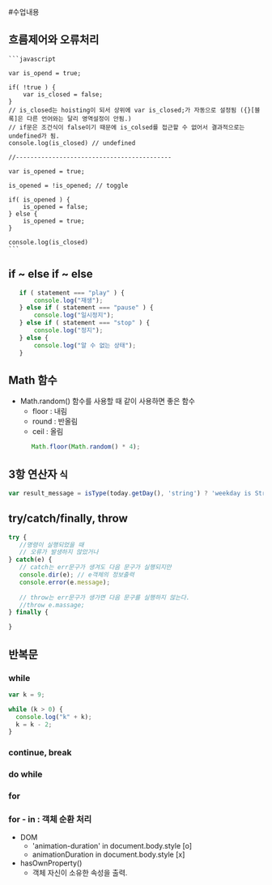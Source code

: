 #수업내용
 ## 흐름제어와 오류처리
    ```javascript
    
    var is_opend = true;

    if( !true ) {
        var is_closed = false;
    }
    // is_closed는 hoisting이 되서 상위에 var is_closed;가 자동으로 설정됨 ({}[블록]은 다른 언어와는 달리 영역설정이 안됨.)
    // if문은 조건식이 false이기 때문에 is_colsed를 접근할 수 없어서 결과적으로는 undefined가 됨.
    console.log(is_closed) // undefined
    
    //-------------------------------------------

    var is_opened = true;

    is_opened = !is_opened; // toggle

    if( is_opened ) {
        is_opened = false;
    } else {
        is_opened = true;
    }

    console.log(is_closed)
    ```

 ## if ~ else if ~ else

 ```javascript
    if ( statement === "play" ) {
        console.log("재생");
    } else if ( statement === "pause" ) {
        console.log("일시정지");
    } else if ( statement === "stop" ) {
        console.log("정지");
    } else {
        console.log("알 수 없는 상태");
    }
 ```

 ## Math 함수
  - Math.random() 함수를 사용할 때 같이 사용하면 좋은 함수
    - floor : 내림 
    - round : 반올림
    - ceil : 올림
     ```javascript
        Math.floor(Math.random() * 4);
     ```
     
 ## 3항 연산자 `식`
 ```javascript
 var result_message = isType(today.getDay(), 'string') ? 'weekday is String' : 'weekday isn\'t string';
 ```

 ## try/catch/finally, throw
 ```javascript
 try {
    //명령이 실행되었을 때
    // 오류가 발생하지 않았거나
 } catch(e) {
    // catch는 err문구가 생겨도 다음 문구가 실행되지만
    console.dir(e); // e객체의 정보출력
    console.error(e.message);
    
    // throw는 err문구가 생가면 다음 문구를 실행하지 않는다.
    //throw e.massage;
 } finally {

 }
 ```

 ## 반복문
  ### while
  ```javascript
  var k = 9;

  while (k > 0) {
    console.log("k" + k);
    k = k - 2;
  }
  ```
  ### continue, break

  ### do while

  ### for 

  ### for - in : 객체 순환 처리
   - DOM
     - 'animation-duration' in document.body.style [o]
     - animationDuration in document.body.style [x]
   - hasOwnProperty()
     - 객체 자신이 소유한 속성을 출력.

